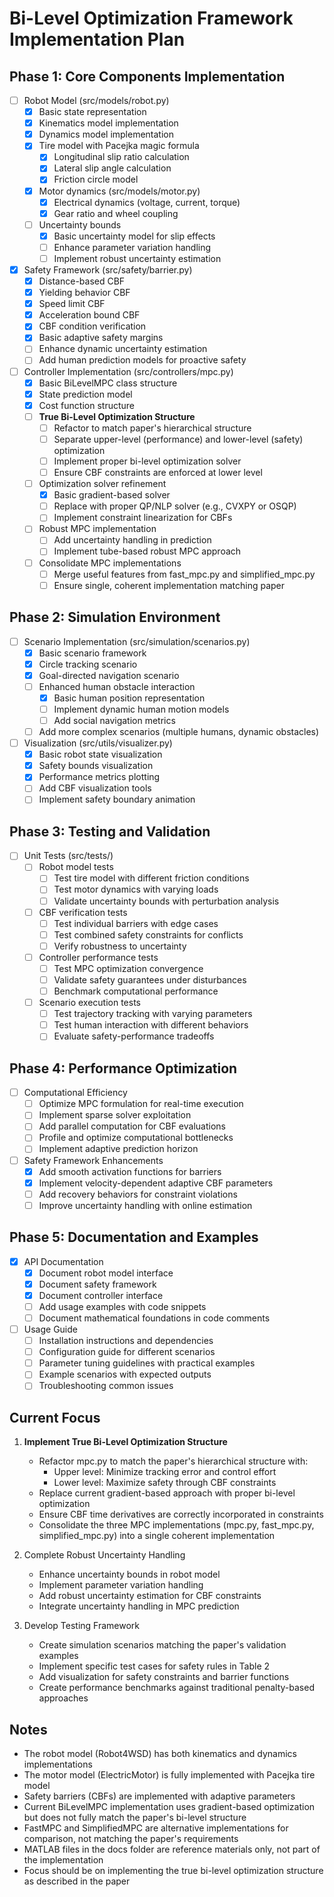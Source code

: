 # Bi-Level Optimization Framework Implementation Plan

## Phase 1: Core Components Implementation
- [ ] Robot Model (src/models/robot.py)
  - [x] Basic state representation
  - [x] Kinematics model implementation
  - [x] Dynamics model implementation
  - [x] Tire model with Pacejka magic formula
    - [x] Longitudinal slip ratio calculation
    - [x] Lateral slip angle calculation
    - [x] Friction circle model
  - [x] Motor dynamics (src/models/motor.py)
    - [x] Electrical dynamics (voltage, current, torque)
    - [x] Gear ratio and wheel coupling
  - [ ] Uncertainty bounds
    - [x] Basic uncertainty model for slip effects
    - [ ] Enhance parameter variation handling
    - [ ] Implement robust uncertainty estimation

- [x] Safety Framework (src/safety/barrier.py)
  - [x] Distance-based CBF
  - [x] Yielding behavior CBF
  - [x] Speed limit CBF
  - [x] Acceleration bound CBF
  - [x] CBF condition verification
  - [x] Basic adaptive safety margins
  - [ ] Enhance dynamic uncertainty estimation
  - [ ] Add human prediction models for proactive safety

- [ ] Controller Implementation (src/controllers/mpc.py)
  - [x] Basic BiLevelMPC class structure
  - [x] State prediction model
  - [x] Cost function structure
  - [ ] **True Bi-Level Optimization Structure**
    - [ ] Refactor to match paper's hierarchical structure
    - [ ] Separate upper-level (performance) and lower-level (safety) optimization
    - [ ] Implement proper bi-level optimization solver
    - [ ] Ensure CBF constraints are enforced at lower level
  - [ ] Optimization solver refinement
    - [x] Basic gradient-based solver
    - [ ] Replace with proper QP/NLP solver (e.g., CVXPY or OSQP)
    - [ ] Implement constraint linearization for CBFs
  - [ ] Robust MPC implementation
    - [ ] Add uncertainty handling in prediction
    - [ ] Implement tube-based robust MPC approach
  - [ ] Consolidate MPC implementations
    - [ ] Merge useful features from fast_mpc.py and simplified_mpc.py
    - [ ] Ensure single, coherent implementation matching paper

## Phase 2: Simulation Environment
- [ ] Scenario Implementation (src/simulation/scenarios.py)
  - [x] Basic scenario framework
  - [x] Circle tracking scenario
  - [x] Goal-directed navigation scenario
  - [ ] Enhanced human obstacle interaction
    - [x] Basic human position representation
    - [ ] Implement dynamic human motion models
    - [ ] Add social navigation metrics
  - [ ] Add more complex scenarios (multiple humans, dynamic obstacles)

- [ ] Visualization (src/utils/visualizer.py)
  - [x] Basic robot state visualization
  - [x] Safety bounds visualization
  - [x] Performance metrics plotting
  - [ ] Add CBF visualization tools
  - [ ] Implement safety boundary animation

## Phase 3: Testing and Validation
- [ ] Unit Tests (src/tests/)
  - [ ] Robot model tests
    - [ ] Test tire model with different friction conditions
    - [ ] Test motor dynamics with varying loads
    - [ ] Validate uncertainty bounds with perturbation analysis
  - [ ] CBF verification tests
    - [ ] Test individual barriers with edge cases
    - [ ] Test combined safety constraints for conflicts
    - [ ] Verify robustness to uncertainty
  - [ ] Controller performance tests
    - [ ] Test MPC optimization convergence
    - [ ] Validate safety guarantees under disturbances
    - [ ] Benchmark computational performance
  - [ ] Scenario execution tests
    - [ ] Test trajectory tracking with varying parameters
    - [ ] Test human interaction with different behaviors
    - [ ] Evaluate safety-performance tradeoffs

## Phase 4: Performance Optimization
- [ ] Computational Efficiency
  - [ ] Optimize MPC formulation for real-time execution
  - [ ] Implement sparse solver exploitation
  - [ ] Add parallel computation for CBF evaluations
  - [ ] Profile and optimize computational bottlenecks
  - [ ] Implement adaptive prediction horizon

- [ ] Safety Framework Enhancements
  - [x] Add smooth activation functions for barriers
  - [x] Implement velocity-dependent adaptive CBF parameters
  - [ ] Add recovery behaviors for constraint violations
  - [ ] Improve uncertainty handling with online estimation

## Phase 5: Documentation and Examples
- [x] API Documentation
  - [x] Document robot model interface
  - [x] Document safety framework
  - [x] Document controller interface
  - [ ] Add usage examples with code snippets
  - [ ] Document mathematical foundations in code comments

- [ ] Usage Guide
  - [ ] Installation instructions and dependencies
  - [ ] Configuration guide for different scenarios
  - [ ] Parameter tuning guidelines with practical examples
  - [ ] Example scenarios with expected outputs
  - [ ] Troubleshooting common issues

## Current Focus
1. **Implement True Bi-Level Optimization Structure**
   - Refactor mpc.py to match the paper's hierarchical structure with:
     - Upper level: Minimize tracking error and control effort
     - Lower level: Maximize safety through CBF constraints
   - Replace current gradient-based approach with proper bi-level optimization
   - Ensure CBF time derivatives are correctly incorporated in constraints
   - Consolidate the three MPC implementations (mpc.py, fast_mpc.py, simplified_mpc.py) into a single coherent implementation

2. Complete Robust Uncertainty Handling
   - Enhance uncertainty bounds in robot model
   - Implement parameter variation handling
   - Add robust uncertainty estimation for CBF constraints
   - Integrate uncertainty handling in MPC prediction

3. Develop Testing Framework
   - Create simulation scenarios matching the paper's validation examples
   - Implement specific test cases for safety rules in Table 2
   - Add visualization for safety constraints and barrier functions 
   - Create performance benchmarks against traditional penalty-based approaches

## Notes
- The robot model (Robot4WSD) has both kinematics and dynamics implementations
- The motor model (ElectricMotor) is fully implemented with Pacejka tire model
- Safety barriers (CBFs) are implemented with adaptive parameters
- Current BiLevelMPC implementation uses gradient-based optimization but does not fully match the paper's bi-level structure
- FastMPC and SimplifiedMPC are alternative implementations for comparison, not matching the paper's requirements
- MATLAB files in the docs folder are reference materials only, not part of the implementation
- Focus should be on implementing the true bi-level optimization structure as described in the paper

